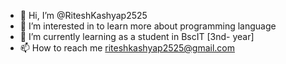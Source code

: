 - 👋 Hi, I’m @RiteshKashyap2525
- 👀 I’m interested in to learn more about programming language
- 🌱 I’m currently learning as a student in BscIT [3nd- year]
- 📫 How to reach me riteshkashyap2525@gmail.com

<!---
RiteshKashyap2525/RiteshKashyap2525 is a ✨ special ✨ repository because its `README.md` (this file) appears on your GitHub profile.
You can click the Preview link to take a look at your changes.
--->
